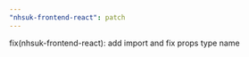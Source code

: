 ```yaml
---
"nhsuk-frontend-react": patch
---
```


fix(nhsuk-frontend-react): add import and fix props type name
